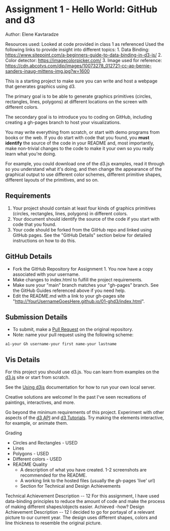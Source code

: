 Assignment 1 - Hello World: GitHub and d3  
===

Author: Elene Kavtaradze

Resources used:
  Looked at code provided in class 1 as referenced
  Used the following links to provide insight into different topics:
    1. Data Binding: https://www.sitepoint.com/a-beginners-guide-to-data-binding-in-d3-js/
    2. Color detector: https://imagecolorpicker.com/
    3. Image used for reference: https://cdn.abcotvs.com/dip/images/10073278_012721-cc-ap-bernie-sanders-inaug-mittens-img.jpg?w=1600


This is a starting project to make sure you can write and host a webpage that generates graphics using d3.

The primary goal is to be able to generate graphics primitives (circles, rectangles, lines, polygons) at different locations on the screen with different colors.

The secondary goal is to introduce you to coding on GitHub, including creating a gh-pages branch to host your visualizations.

You may write everything from scratch, or start with demo programs from books or the web.
If you do start with code that you found, you **must identify** the source of the code in your README and, most importantly, make non-trivial changes to the code to make it your own so you really learn what you're doing.

For example, you could download one of the d3.js examples, read it through so you understand what it's doing, and then change the appearance of the graphical output to use different color schemes, different primitive shapes, different layouts of the primitives, and so on.



Requirements
---

1. Your project should contain at least four kinds of graphics primitives (circles, rectangles, lines, polygons) in different colors.
2. Your document should identify the source of the code if you start with code that you found.
3. Your code should be forked from the GitHub repo and linked using GitHub pages. See the "GitHub Details" section below for detailed instructions on how to do this.

GitHub Details
---

- Fork the GitHub Repository for Assignment 1. You now have a copy associated with your username.
- Make changes to index.html to fulfill the project requirements.
- Make sure your "main" branch matches your "gh-pages" branch. See the GitHub Guides referenced above if you need help.
- Edit the README.md with a link to your gh-pages site "http://YourUsernameGoesHere.github.io/01-ghd3/index.html".

Submission Details
---
- To submit, make a [Pull Request](https://help.github.com/articles/using-pull-requests/) on the original repository.
- Note: name your pull request using the following scheme:
```
a1-your Gh username-your first name-your lastname

```

Vis Details
---

For this project you should use d3.js.
You can learn from examples on the [d3.js](http://d3js.org) site or start from scratch.

See the [Using d3js](https://github.com/mbostock/d3/wiki#using) documentation for how to run your own local server.

Creative solutions are welcome! In the past I've seen recreations of paintings, interactives, and more.

Go beyond the minimum requirements of this project.
Experiment with other aspects of the [d3 API](https://github.com/mbostock/d3/wiki/API-Reference) and [d3 Tutorials](https://github.com/mbostock/d3/wiki/Tutorials).
Try making the elements interactive, for example, or animate them.

Grading


- Circles and Rectangles - USED
- Lines  
- Polygons - USED
- Different colors - USED
- README Quality
    - A description of what you have created. 1-2 screenshots are recommended for the README.  
    - A working link to the hosted files (usually the gh-pages 'live' url)  
    - Section for Technical and Design Achievements

Technical Achievement Description -- 12
  For this assignment, I have used data-binding principles to reduce the amount of code and make the process of making different shapes/objects easier.
  Achieved -how?
Design Achievement Description -- 12
  I decided to go for portayal of a relevant picture to our current year. The design uses different shapes, colors and line thickness to resemble the original picture.
